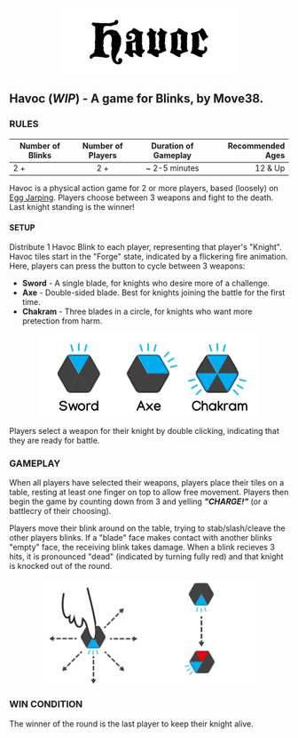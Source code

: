 
<p align="center">
  <img src="./images/logo.png"/>
</p>

## Havoc (_WIP_) - A game for Blinks, by Move38.

### RULES
| Number of Blinks | Number of Players | Duration of Gameplay | Recommended Ages |
|------------------|:-----------------:|:--------------------:|-----------------:|
| 2 +           | 2 +             |  ~ 2-5 minutes    | 12 & Up          |

Havoc is a physical action game for 2 or more players, based (loosely) on [Egg Jarping](https://en.wikipedia.org/wiki/Egg_tapping).  Players choose between 3 weapons and fight to the death.  Last knight standing is the winner!

#### SETUP
Distribute 1 Havoc Blink to each player, representing that player's "Knight".  Havoc tiles start in the "Forge" state, indicated by a flickering fire animation.  Here, players can press the button to cycle between 3 weapons:

- **Sword** - A single blade, for knights who desire more of a challenge.
- **Axe** - Double-sided blade.  Best for knights joining the battle for the first time.
- **Chakram** - Three blades in a circle, for knights who want more pretection from harm.

<p align="center">
  <img src="./images/weapons.png"/>
</p>

Players select a weapon for their knight by double clicking, indicating that they are ready for battle.

### GAMEPLAY
When all players have selected their weapons, players place their tiles on a table, resting at least one finger on top to allow free movement.  Players then begin the game by counting down from 3 and yelling ***"CHARGE!"*** (or a battlecry of their choosing).

Players move their blink around on the table, trying to stab/slash/cleave the other players blinks.  If a "blade" face makes contact with another blinks "empty" face, the receiving blink takes damage.  When a blink recieves 3 hits, it is pronounced "dead" (indicated by turning fully red) and that knight is knocked out of the round.

<p align="center">
  <img src="./images/blink_movement.png"/>
  <img src="./images/blink_attack.png"/>
</p>

### WIN CONDITION
The winner of the round is the last player to keep their knight alive.
